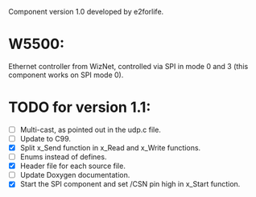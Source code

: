 Component version 1.0 developed by e2forlife.

# W5500:

Ethernet controller from WizNet, controlled via SPI in mode 0 and 3 (this component works on SPI mode 0).

# TODO for version 1.1:

- [ ] Multi-cast, as pointed out in the udp.c file.
- [ ] Update to C99.
- [x] Split x_Send function in x_Read and x_Write functions.
- [ ] Enums instead of defines.
- [x] Header file for each source file.
- [ ] Update Doxygen documentation.
- [x] Start the SPI component and set /CSN pin high in x_Start function.
